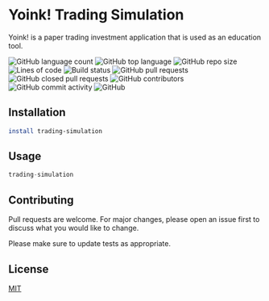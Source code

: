 # Yoink! Trading Simulation

Yoink! is a paper trading investment application that is used as an education tool.

![GitHub language count](https://img.shields.io/github/languages/count/071822-dotnet-ext-batch-org/Trading-Simulation)
![GitHub top language](https://img.shields.io/github/languages/top/071822-dotnet-ext-batch-org/Trading-Simulation)
![GitHub repo size](https://img.shields.io/github/repo-size/071822-dotnet-ext-batch-org/Trading-Simulation)
![Lines of code](https://img.shields.io/tokei/lines/github/071822-dotnet-ext-batch-org/Trading-Simulation)
![Build status](https://dev.azure.com/YoinkP3/Yoink%20Pipeline/_apis/build/status/Yoink%20Pipeline/_build/latest?definitionId=3)
![GitHub pull requests](https://img.shields.io/github/issues-pr/071822-dotnet-ext-batch-org/Trading-Simulation)
![GitHub closed pull requests](https://img.shields.io/github/issues-pr-closed/071822-dotnet-ext-batch-org/Trading-Simulation)
![GitHub contributors](https://img.shields.io/github/contributors/071822-dotnet-ext-batch-org/Trading-Simulation)
![GitHub commit activity](https://img.shields.io/github/commit-activity/m/071822-dotnet-ext-batch-org/Trading-Simulation)
![GitHub](https://img.shields.io/github/license/071822-dotnet-ext-batch-org/Trading-Simulation)

## Installation

```bash
install trading-simulation
```

## Usage

```C#
trading-simulation
```

## Contributing

Pull requests are welcome. For major changes, please open an issue first to discuss what you would like to change.

Please make sure to update tests as appropriate.

## License

[MIT](https://choosealicense.com/licenses/mit/)
